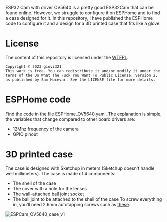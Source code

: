 ESP32 Cam with driver OV5640 is a pretty good ESP32Cam that can be found online.
However, we struggle to configure it on ESPHome and to find a case designed for it.
In this repository, I have published the ESPHome code to configure it and a design for a 3D printed case that fits like a glove.

# License
The content of this repository is licensed under the [WTFPL](http://www.wtfpl.net/).

```
Copyright © 2023 giovi321
This work is free. You can redistribute it and/or modify it under the
terms of the Do What The Fuck You Want To Public License, Version 2,
as published by Sam Hocevar. See the LICENSE file for more details.
```

# ESPHome code
Find the code in the file ESPHome_OV5640.yaml.
The explanation is simple, the variables that change compared to other board drivers are:
- 12Mhz frequency of the camera
- GPIO pinout

# 3D printed case
The case is designed with Sketchup in meters (Sketchup doesn't handle well millimeters).
The case is made of 4 components:
- The shell of the case
- The cover with a hole for the lenses
- The wall-attached ball joint socket
- The ball joint to be attached to the shell of the case
To screw everything in, you'll need 2.6mm autotapping screws such as [these](https://www.aliexpress.com/item/1005003330377202.html).

![ESPCam_OV5640_case_v1](https://github.com/giovi321/ESP32-cam-OV5640/assets/6443515/53e716f2-12ed-4c58-8251-7aab297eb73b)

